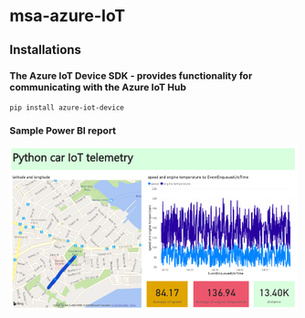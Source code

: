 # msa-azure-IoT

## Installations

### The Azure IoT Device SDK - provides functionality for communicating with the Azure IoT Hub

`pip install azure-iot-device`

### Sample Power BI report

![Power BI report snapshot](./report_img.png)

